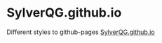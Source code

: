 # SylverQG.github.io
Different styles to github-pages [SylverQG.github.io](https://SylverQG.github.io)
